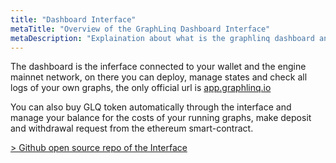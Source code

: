 ```yaml
---
title: "Dashboard Interface"
metaTitle: "Overview of the GraphLinq Dashboard Interface"
metaDescription: "Explaination about what is the graphlinq dashboard and how to use it"
---
```


The dashboard is the inferface connected to your wallet and the engine mainnet network, on there you can deploy, manage states and check all logs of your own graphs,
the only official url is <a href="https://app.graphlinq.io">app.graphlinq.io</a>

You can also buy GLQ token automatically through the interface and manage your balance for the costs of your running graphs, make
deposit and withdrawal request from the ethereum smart-contract.

<a href="https://github.com/GraphLinq/GraphLinq.IDE">> Github open source repo of the Interface</a>